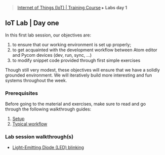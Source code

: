 > [Internet of Things (IoT) | Training Course](1-lab-day-1.html) ▸ **Labs day 1**

## IoT Lab | Day one
In this first lab session, our objectives are:
1. to ensure that our working environment is set up properly;
2. to get acquainted with the development workflow between Atom editor and Pycom devices (dev, run, sync, ...)
2. to modify snippet code provided through first simple exercises

Though still very modest, these objectives will ensure that we have a solidly grounded environment. We will iteratively build more interesting and fun systems throughout the week.

### Prerequisites
Before going to the material and exercises, make sure to read and go through the following walkthrough guides:

1. [Setup](setup.html)
2. [Typical workflow](workflow.html)

### Lab session walkthrough(s)
* [Light-Emitting Diode (LED) blinking](LED.html)
